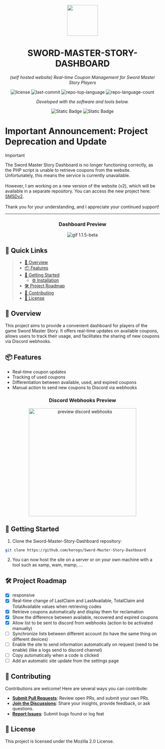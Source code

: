 <p align="center">
  <img src="src/img/icon.png" width="100" />
</p>
<p align="center">
    <h1 align="center">SWORD-MASTER-STORY-DASHBOARD</h1>
</p>
<p align="center">
    <em>(self hosted website) Real-time Coupon Management for Sword Master Story Players </em>
</p>
<p align="center">
	<img src="https://img.shields.io/github/license/kerogs/Sword-Master-Story-Dashboard?style=flat&color=0080ff" alt="license">
	<img src="https://img.shields.io/github/last-commit/kerogs/Sword-Master-Story-Dashboard?style=flat&logo=git&logoColor=white&color=0080ff" alt="last-commit">
	<img src="https://img.shields.io/github/languages/top/kerogs/Sword-Master-Story-Dashboard?style=flat&color=0080ff" alt="repo-top-language">
	<img src="https://img.shields.io/github/languages/count/kerogs/Sword-Master-Story-Dashboard?style=flat&color=0080ff" alt="repo-language-count">
<p>
<p align="center">
		<em>Developed with the software and tools below.</em>
</p>
<p align="center">
<img alt="Static Badge" src="https://img.shields.io/badge/PHP-%23777BB4?style=for-the-badge&logo=php&logoColor=fff">
<img alt="Static Badge" src="https://img.shields.io/badge/SCSS-%23CC6699?style=for-the-badge&logo=sass&logoColor=ffffff">
</p>

<!-- IMPORTANT -->
# Important Announcement: Project Deprecation and Update

> [!IMPORTANT]
> The Sword Master Story Dashboard is no longer functioning correctly, as the PHP script is unable to retrieve coupons from the website. Unfortunately, this means the service is currently unavailable. <br><br> However, I am working on a new version of the website (v2), which will be available in a separate repository. You can access the new project here: [SMSDv2](https://github.com/kerogs/SMSDv2). <br><br> Thank you for your understanding, and I appreciate your continued support!

<hr>

<center><h3>Dashboard Preview</h3></center>
<div align="center"> 
<img src="./src/preview/1-1-5-beta.gif" alt="gif 1.1.5-beta">
</div>

## 🔗 Quick Links

> - [📍 Overview](#-overview)
> - [📦 Features](#-features)
> - [🚀 Getting Started](#-getting-started)
>   - [⚙️ Installation](#️-installation)
> - [🛠 Project Roadmap](#-project-roadmap)
> - [🤝 Contributing](#-contributing)
> - [📄 License](#-license)

## 📍 Overview

This project aims to provide a convenient dashboard for players of the game Sword Master Story. It offers real-time updates on available coupons, allows users to track their usage, and facilitates the sharing of new coupons via Discord webhooks.

## 📦 Features
- Real-time coupon updates
- Tracking of used coupons
- Differentiation between available, used, and expired coupons
- Manual action to send new coupons to Discord via webhooks

<center><h3>Discord Webhooks Preview</h3></center>
<div align="center">
<img src="./src/preview/webhooks.png" alt="preview discord webhooks" height="350"> 
</div>

## 🚀 Getting Started

1. Clone the Sword-Master-Story-Dashboard repository:

```sh
git clone https://github.com/kerogs/Sword-Master-Story-Dashboard
```

2. You can now host the site on a server or on your own machine with a tool such as xamp, wam, mamp, ...

## 🛠 Project Roadmap
- [x] responsive
- [x] Real-time change of LastClaim and LastAvailable, TotalClaim and TotalAvailable values when retrieving codes
- [x] Retrieve coupons automatically and display them for reclamation
- [x] Show the difference between available, recovered and expired coupons
- [x] Allow list to be sent to discord from webhooks (action to be activated manually)
- [ ] Synchronize lists between different account (to have the same thing on different devices)
- [ ] Enable the site to send information automatically on request (need to be enable) (like a logs send to discord channel)
- [ ] Copy automatically when a code is clicked
- [ ] Add an automatic site update from the settings page

## 🤝 Contributing

Contributions are welcome! Here are several ways you can contribute:

- **[Submit Pull Requests](https://github.com/kerogs/Sword-Master-Story-Dashboard/blob/main/CONTRIBUTING.md)**: Review open PRs, and submit your own PRs.
- **[Join the Discussions](https://github.com/kerogs/Sword-Master-Story-Dashboard/discussions)**: Share your insights, provide feedback, or ask questions.
- **[Report Issues](https://github.com/kerogs/Sword-Master-Story-Dashboard/issues)**: Submit bugs found or log feat


## 📄 License
This project is licensed under the Mozilla 2.0 License.

## 